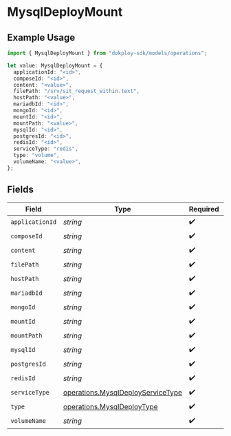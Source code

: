 # MysqlDeployMount

## Example Usage

```typescript
import { MysqlDeployMount } from "dokploy-sdk/models/operations";

let value: MysqlDeployMount = {
  applicationId: "<id>",
  composeId: "<id>",
  content: "<value>",
  filePath: "/srv/sit_request_within.text",
  hostPath: "<value>",
  mariadbId: "<id>",
  mongoId: "<id>",
  mountId: "<id>",
  mountPath: "<value>",
  mysqlId: "<id>",
  postgresId: "<id>",
  redisId: "<id>",
  serviceType: "redis",
  type: "volume",
  volumeName: "<value>",
};
```

## Fields

| Field                                                                                  | Type                                                                                   | Required                                                                               | Description                                                                            |
| -------------------------------------------------------------------------------------- | -------------------------------------------------------------------------------------- | -------------------------------------------------------------------------------------- | -------------------------------------------------------------------------------------- |
| `applicationId`                                                                        | *string*                                                                               | :heavy_check_mark:                                                                     | N/A                                                                                    |
| `composeId`                                                                            | *string*                                                                               | :heavy_check_mark:                                                                     | N/A                                                                                    |
| `content`                                                                              | *string*                                                                               | :heavy_check_mark:                                                                     | N/A                                                                                    |
| `filePath`                                                                             | *string*                                                                               | :heavy_check_mark:                                                                     | N/A                                                                                    |
| `hostPath`                                                                             | *string*                                                                               | :heavy_check_mark:                                                                     | N/A                                                                                    |
| `mariadbId`                                                                            | *string*                                                                               | :heavy_check_mark:                                                                     | N/A                                                                                    |
| `mongoId`                                                                              | *string*                                                                               | :heavy_check_mark:                                                                     | N/A                                                                                    |
| `mountId`                                                                              | *string*                                                                               | :heavy_check_mark:                                                                     | N/A                                                                                    |
| `mountPath`                                                                            | *string*                                                                               | :heavy_check_mark:                                                                     | N/A                                                                                    |
| `mysqlId`                                                                              | *string*                                                                               | :heavy_check_mark:                                                                     | N/A                                                                                    |
| `postgresId`                                                                           | *string*                                                                               | :heavy_check_mark:                                                                     | N/A                                                                                    |
| `redisId`                                                                              | *string*                                                                               | :heavy_check_mark:                                                                     | N/A                                                                                    |
| `serviceType`                                                                          | [operations.MysqlDeployServiceType](../../models/operations/mysqldeployservicetype.md) | :heavy_check_mark:                                                                     | N/A                                                                                    |
| `type`                                                                                 | [operations.MysqlDeployType](../../models/operations/mysqldeploytype.md)               | :heavy_check_mark:                                                                     | N/A                                                                                    |
| `volumeName`                                                                           | *string*                                                                               | :heavy_check_mark:                                                                     | N/A                                                                                    |
